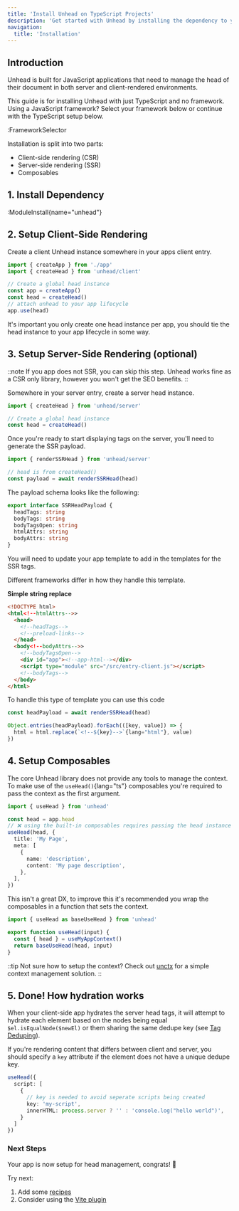 ```yaml
---
title: 'Install Unhead on TypeScript Projects'
description: 'Get started with Unhead by installing the dependency to your project.'
navigation:
  title: 'Installation'
---
```


## Introduction

Unhead is built for JavaScript applications that need to manage the head of their document in both server and client-rendered environments.

This guide is for installing Unhead with just TypeScript and no framework. Using a JavaScript framework? Select your framework below or continue with the TypeScript setup below.

:FrameworkSelector

Installation is split into two parts:

- Client-side rendering (CSR)
- Server-side rendering (SSR)
- Composables

## 1. Install Dependency

:ModuleInstall{name="unhead"}

## 2. Setup Client-Side Rendering

Create a client Unhead instance somewhere in your apps client entry.

```ts [main.ts]
import { createApp } from './app'
import { createHead } from 'unhead/client'

// Create a global head instance
const app = createApp()
const head = createHead()
// attach unhead to your app lifecycle
app.use(head)
```

It's important you only create one head instance per app, you should tie the head instance to your app lifecycle in some way.

## 3. Setup Server-Side Rendering (optional)

::note
If you app does not SSR, you can skip this step. Unhead works fine as a CSR only library, however you won't get
the SEO benefits.
::

Somewhere in your server entry, create a server head instance.

```ts [main.ts]
import { createHead } from 'unhead/server'

// Create a global head instance
const head = createHead()
```

Once you're ready to start displaying tags on the server, you'll need to generate the SSR payload.

```ts
import { renderSSRHead } from 'unhead/server'

// head is from createHead()
const payload = await renderSSRHead(head)
```

The payload schema looks like the following:

```ts
export interface SSRHeadPayload {
  headTags: string
  bodyTags: string
  bodyTagsOpen: string
  htmlAttrs: string
  bodyAttrs: string
}
```

You will need to update your app template to add in the templates for
the SSR tags.

Different frameworks differ in how they handle this template.

**Simple string replace**

```html
<!DOCTYPE html>
<html<!--htmlAttrs-->>
  <head>
    <!--headTags-->
    <!--preload-links-->
  </head>
  <body<!--bodyAttrs-->>
    <!--bodyTagsOpen-->
    <div id="app"><!--app-html--></div>
    <script type="module" src="/src/entry-client.js"></script>
    <!--bodyTags-->
  </body>
</html>
```

To handle this type of template you can use this code

```ts
const headPayload = await renderSSRHead(head)

Object.entries(headPayload).forEach(([key, value]) => {
  html = html.replace(`<!--${key}-->`{lang="html"}, value)
})
```

## 4. Setup Composables

The core Unhead library does not provide any tools to manage the context. To make use of the `useHead()`{lang="ts"} composables
you're required to pass the context as the first argument.

```ts
import { useHead } from 'unhead'

const head = app.head
// ❌ using the built-in composables requires passing the head instance - not ideal
useHead(head, {
  title: 'My Page',
  meta: [
    {
      name: 'description',
      content: 'My page description',
    },
  ],
})
```

This isn't a great DX, to improve this it's recommended you wrap the composables in a function that sets the context.

```ts
import { useHead as baseUseHead } from 'unhead'

export function useHead(input) {
  const { head } = useMyAppContext()
  return baseUseHead(head, input)
}
```

::tip
Not sure how to setup the context? Check out [unctx](https://github.com/unjs/unctx) for a simple context management solution.
::

## 5. Done! How hydration works

When your client-side app hydrates the server head tags, it will attempt to hydrate each
element based on the nodes being equal `$el.isEqualNode($newEl)` or them sharing the same
dedupe key (see [Tag Deduping](/usage/guides/handling-duplicates)).

If you're rendering content that differs between client and server, you should
specify a `key` attribute if the element does not have a unique dedupe key.

```ts
useHead({
  script: [
    {
      // key is needed to avoid seperate scripts being created
      key: 'my-script',
      innerHTML: process.server ? '' : 'console.log("hello world")',
    }
  ]
})
```

### Next Steps

Your app is now setup for head management, congrats! 🎉

Try next:

1. Add some [recipes](/addons/recipes)
2. Consider using the [Vite plugin](/addons/vite-plugin)
